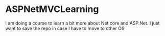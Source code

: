 # ASPNetMVCLearning
I am doing a course to learn a bit more about Net core and ASP.Net. I just want to save the repo in case I have to move to other OS
